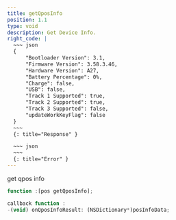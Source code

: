 ```yaml
---
title: getQposInfo
position: 1.1
type: void
description: Get Device Info.
right_code: |
  ~~~ json
  {
      "Bootloader Version": 3.1,
      "Firmware Version": 3.58.3.46,
      "Hardware Version": A27,
      "Battery Percentage": 0%,
      "Charge": false,
      "USB": false,
      "Track 1 Supported": true,
      "Track 2 Supported": true,
      "Track 3 Supported": false,
      "updateWorkKeyFlag": false
  }
  ~~~
  {: title="Response" }

  ~~~ json
  ~~~
  {: title="Error" }
---
```


get qpos info

~~~ javascript
function :[pos getQposInfo];
~~~
~~~ javascript
callback function :
-(void) onQposInfoResult: (NSDictionary*)posInfoData;
~~~



